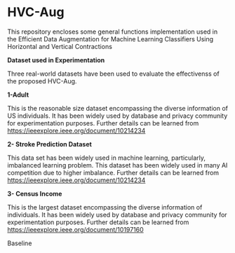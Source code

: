# HVC-Aug
This repository encloses some general functions implementation used in the Efficient Data Augmentation for Machine Learning Classifiers Using Horizontal and Vertical Contractions

**Dataset used in Experimentation**

Three real-world datasets have been used to evaluate the effectivenss of the proposed HVC-Aug.

**1-Adult**

This is the reasonable size dataset encompassing the diverse information of US individuals. It has been widely used by database and privacy community for experimentation purposes. Further details can be learned from  https://ieeexplore.ieee.org/document/10214234

**2- Stroke Prediction Dataset**

This data set has been widely used in machine learning, particularly, imbalanced learning problem. This dataset has been widely used in many AI competition due to higher imbalance. Further details can be learned from  https://ieeexplore.ieee.org/document/10214234

**3- Census Income**

This is the largest dataset encompassing the diverse information of individuals. It has been widely used by database and privacy community for experimentation purposes. Further details can be learned from https://ieeexplore.ieee.org/document/10197160


Baseline
